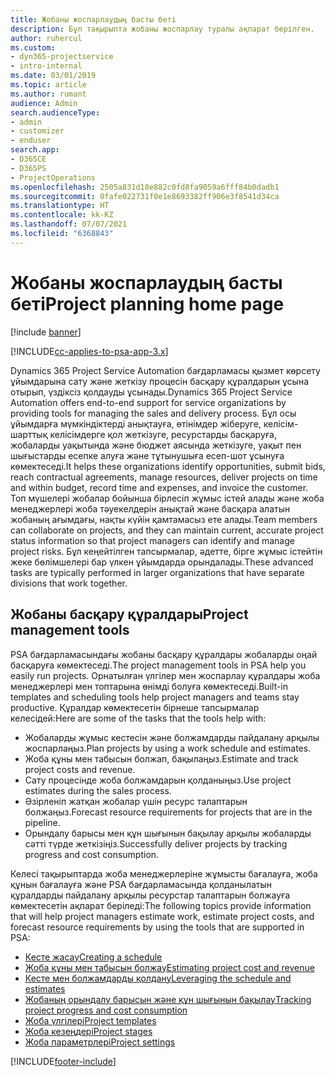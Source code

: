 ```yaml
---
title: Жобаны жоспарлаудың басты беті
description: Бұл тақырыпта жобаны жоспарлау туралы ақпарат берілген.
author: ruhercul
ms.custom:
- dyn365-projectservice
- intro-internal
ms.date: 03/01/2019
ms.topic: article
ms.author: rumant
audience: Admin
search.audienceType:
- admin
- customizer
- enduser
search.app:
- D365CE
- D365PS
- ProjectOperations
ms.openlocfilehash: 2505a831d18e882c0fd8fa9059a6fff84b0dadb1
ms.sourcegitcommit: 0fafe022731f0e1e8693382ff906e3f8541d34ca
ms.translationtype: HT
ms.contentlocale: kk-KZ
ms.lasthandoff: 07/07/2021
ms.locfileid: "6368843"
---
```

# <a name="project-planning-home-page"></a><span data-ttu-id="5c353-103">Жобаны жоспарлаудың басты беті</span><span class="sxs-lookup"><span data-stu-id="5c353-103">Project planning home page</span></span>

[!include [banner](../includes/psa-now-project-operations.md)]

[!INCLUDE[cc-applies-to-psa-app-3.x](../includes/cc-applies-to-psa-app-3x.md)]

<span data-ttu-id="5c353-104">Dynamics 365 Project Service Automation бағдарламасы қызмет көрсету ұйымдарына сату және жеткізу процесін басқару құралдарын ұсына отырып, үздіксіз қолдауды ұсынады.</span><span class="sxs-lookup"><span data-stu-id="5c353-104">Dynamics 365 Project Service Automation offers end-to-end support for service organizations by providing tools for managing the sales and delivery process.</span></span> <span data-ttu-id="5c353-105">Бұл осы ұйымдарға мүмкіндіктерді анықтауға, өтінімдер жіберуге, келісім-шарттық келісімдерге қол жеткізуге, ресурстарды басқаруға, жобаларды уақытында және бюджет аясында жеткізуге, уақыт пен шығыстарды есепке алуға және тұтынушыға есеп-шот ұсынуға көмектеседі.</span><span class="sxs-lookup"><span data-stu-id="5c353-105">It helps these organizations identify opportunities, submit bids, reach contractual agreements, manage resources, deliver projects on time and within budget, record time and expenses, and invoice the customer.</span></span> <span data-ttu-id="5c353-106">Топ мүшелері жобалар бойынша бірлесіп жұмыс істей алады және жоба менеджерлері жоба тәуекелдерін анықтай және басқара алатын жобаның ағымдағы, нақты күйін қамтамасыз ете алады.</span><span class="sxs-lookup"><span data-stu-id="5c353-106">Team members can collaborate on projects, and they can maintain current, accurate project status information so that project managers can identify and manage project risks.</span></span> <span data-ttu-id="5c353-107">Бұл кеңейтілген тапсырмалар, әдетте, бірге жұмыс істейтін жеке бөлімшелері бар үлкен ұйымдарда орындалады.</span><span class="sxs-lookup"><span data-stu-id="5c353-107">These advanced tasks are typically performed in larger organizations that have separate divisions that work together.</span></span>

## <a name="project-management-tools"></a><span data-ttu-id="5c353-108">Жобаны басқару құралдары</span><span class="sxs-lookup"><span data-stu-id="5c353-108">Project management tools</span></span>

<span data-ttu-id="5c353-109">PSA бағдарламасындағы жобаны басқару құралдары жобаларды оңай басқаруға көмектеседі.</span><span class="sxs-lookup"><span data-stu-id="5c353-109">The project management tools in PSA help you easily run projects.</span></span> <span data-ttu-id="5c353-110">Орнатылған үлгілер мен жоспарлау құралдары жоба менеджерлері мен топтарына өнімді болуға көмектеседі.</span><span class="sxs-lookup"><span data-stu-id="5c353-110">Built-in templates and scheduling tools help project managers and teams stay productive.</span></span> <span data-ttu-id="5c353-111">Құралдар көмектесетін бірнеше тапсырмалар келесідей:</span><span class="sxs-lookup"><span data-stu-id="5c353-111">Here are some of the tasks that the tools help with:</span></span>

- <span data-ttu-id="5c353-112">Жобаларды жұмыс кестесін және болжамдарды пайдалану арқылы жоспарлаңыз.</span><span class="sxs-lookup"><span data-stu-id="5c353-112">Plan projects by using a work schedule and estimates.</span></span>
- <span data-ttu-id="5c353-113">Жоба құны мен табысын болжап, бақылаңыз.</span><span class="sxs-lookup"><span data-stu-id="5c353-113">Estimate and track project costs and revenue.</span></span>
- <span data-ttu-id="5c353-114">Сату процесінде жоба болжамдарын қолданыңыз.</span><span class="sxs-lookup"><span data-stu-id="5c353-114">Use project estimates during the sales process.</span></span>
- <span data-ttu-id="5c353-115">Әзірленіп жатқан жобалар үшін ресурс талаптарын болжаңыз.</span><span class="sxs-lookup"><span data-stu-id="5c353-115">Forecast resource requirements for projects that are in the pipeline.</span></span>
- <span data-ttu-id="5c353-116">Орындалу барысы мен құн шығынын бақылау арқылы жобаларды сәтті түрде жеткізіңіз.</span><span class="sxs-lookup"><span data-stu-id="5c353-116">Successfully deliver projects by tracking progress and cost consumption.</span></span>

<span data-ttu-id="5c353-117">Келесі тақырыптарда жоба менеджерлеріне жұмысты бағалауға, жоба құнын бағалауға және PSA бағдарламасында қолданылатын құралдарды пайдалану арқылы ресурстар талаптарын болжауға көмектесетін ақпарат беріледі:</span><span class="sxs-lookup"><span data-stu-id="5c353-117">The following topics provide information that will help project managers estimate work, estimate project costs, and forecast resource requirements by using the tools that are supported in PSA:</span></span>

- [<span data-ttu-id="5c353-118">Кесте жасау</span><span class="sxs-lookup"><span data-stu-id="5c353-118">Creating a schedule</span></span>](project-creating.md)
- [<span data-ttu-id="5c353-119">Жоба құны мен табысын болжау</span><span class="sxs-lookup"><span data-stu-id="5c353-119">Estimating project cost and revenue</span></span>](project-estimating.md)
- [<span data-ttu-id="5c353-120">Кесте мен болжамдарды қолдану</span><span class="sxs-lookup"><span data-stu-id="5c353-120">Leveraging the schedule and estimates</span></span>](project-leveraging.md)
- [<span data-ttu-id="5c353-121">Жобаның орындалу барысын және құн шығынын бақылау</span><span class="sxs-lookup"><span data-stu-id="5c353-121">Tracking project progress and cost consumption</span></span>](project-tracking.md)
- [<span data-ttu-id="5c353-122">Жоба үлгілері</span><span class="sxs-lookup"><span data-stu-id="5c353-122">Project templates</span></span>](project-templates.md)
- [<span data-ttu-id="5c353-123">Жоба кезеңдері</span><span class="sxs-lookup"><span data-stu-id="5c353-123">Project stages</span></span>](project-stages.md)
- [<span data-ttu-id="5c353-124">Жоба параметрлері</span><span class="sxs-lookup"><span data-stu-id="5c353-124">Project settings</span></span>](project-settings.md)


[!INCLUDE[footer-include](../includes/footer-banner.md)]